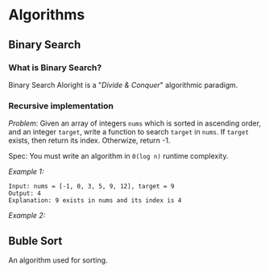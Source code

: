 # Algorithms

## Binary Search

### What is Binary Search?

Binary Search Aloright is a "_Divide & Conquer_" algorithmic paradigm.

### Recursive implementation

_Problem_: Given an array of integers `nums` which is sorted in ascending order,
and an integer `target`, write a function to search `target` in `nums`. If `target` exists, then return its index. Otherwize, return -1.

Spec: You must write an algorithm in `0(log n)` runtime complexity.

_Example 1:_

```
Input: nums = [-1, 0, 3, 5, 9, 12], target = 9
Output: 4
Explanation: 9 exists in nums and its index is 4
```

_Example 2:_

## Buble Sort

An algorithm used for sorting.
